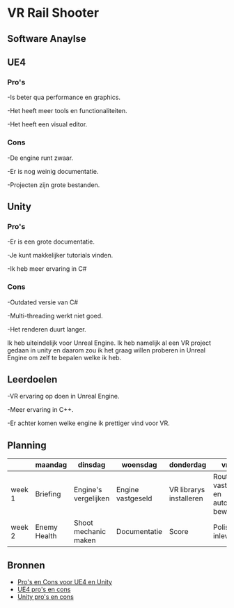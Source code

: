 # VR Rail Shooter


## Software Anaylse 
## UE4

### Pro's

-Is beter qua performance en graphics.

-Het heeft meer tools en functionaliteiten.

-Het heeft een visual editor.

### Cons

-De engine runt zwaar.

-Er is nog weinig documentatie.

-Projecten zijn grote bestanden.

## Unity

### Pro's

-Er is een grote documentatie.

-Je kunt makkelijker tutorials vinden.

-Ik heb meer ervaring in C#

### Cons

-Outdated versie van C#

-Multi-threading werkt niet goed.

-Het renderen duurt langer.

Ik heb uiteindelijk voor Unreal Engine. Ik heb namelijk al een VR project gedaan in unity en daarom zou ik het graag willen proberen in Unreal Engine om zelf te bepalen welke ik heb.

## Leerdoelen 
-VR ervaring op doen in Unreal Engine.

-Meer ervaring in C++.

-Er achter komen welke engine ik prettiger vind voor VR.
## Planning 


| | maandag | dinsdag | woensdag | donderdag | vrijdag |
| --- | --- | --- | --- | --- | --- |
|week 1 |Briefing|Engine's vergelijken|Engine vastgeseld|VR librarys installeren|Route vaststellen en automatisch bewegen|
|week 2 |Enemy Health|Shoot mechanic maken|Documentatie|Score|Polishen en inleveren|

## Bronnen

- [Pro's en Cons voor UE4 en Unity](https://www.reddit.com/r/Vive/comments/6zce0h/whats_the_state_of_ue4_vs_unity_for_vr_development/)
- [UE4 pro's en cons](https://www.newgenapps.com/blog/unreal-engine-review-pros-cons-suitability)
- [Unity pro's en cons](https://medium.com/@N_iX/unity-vs-unreal-how-to-choose-the-best-game-engine-d3dbb4add73c)
